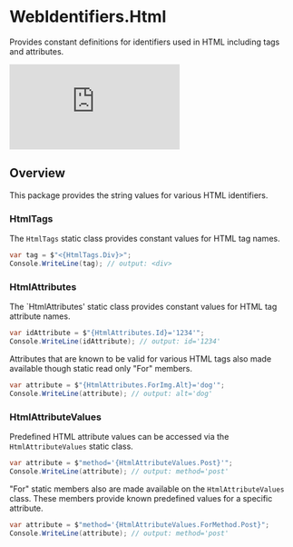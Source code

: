 # WebIdentifiers.Html
Provides constant definitions for identifiers used in HTML including tags and attributes.

[![Build Status](https://dev.azure.com/kyleherzog/WebIdentifiers/_apis/build/status%2FWebIdentifiers.Html?branchName=main)](https://dev.azure.com/kyleherzog/WebIdentifiers/_build/latest?definitionId=25&branchName=main)

## Overview
This package provides the string values for various HTML identifiers.

### HtmlTags
The `HtmlTags` static class provides constant values for HTML tag names. 

```csharp
var tag = $"<{HtmlTags.Div}>";
Console.WriteLine(tag); // output: <div>
```

### HtmlAttributes
The `HtmlAttributes' static class provides constant values for HTML tag attribute names.

```csharp
var idAttribute = $"{HtmlAttributes.Id}='1234'";
Console.WriteLine(idAttribute); // output: id='1234'
```

Attributes that are known to be valid for various HTML tags also made available 
though static read only "For" members.

```csharp
var attribute = $"{HtmlAttributes.ForImg.Alt}='dog'";
Console.WriteLine(attribute); // output: alt='dog'
```

### HtmlAttributeValues
Predefined HTML attribute values can be accessed via the `HtmlAttributeValues` static class.

```csharp
var attribute = $"method='{HtmlAttributeValues.Post}'";
Console.WriteLine(attribute); // output: method='post'
```

"For" static members also are made available on the `HtmlAttributeValues` class.  These members provide known predefined values for a specific attribute.
```csharp
var attribute = $"method='{HtmlAttributeValues.ForMethod.Post}";
Console.WriteLine(attribute); // output: method='post'
```